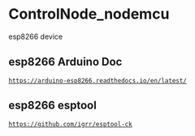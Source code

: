 # ControlNode_nodemcu
esp8266 device

## esp8266 Arduino Doc
<code>https://arduino-esp8266.readthedocs.io/en/latest/</code>

## esp8266 esptool

<code>https://github.com/igrr/esptool-ck</code>
